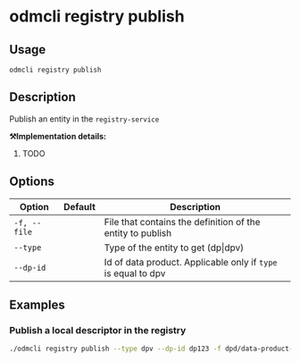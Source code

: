 # odmcli registry publish

## Usage

`odmcli registry publish`

## Description

Publish an entity in the `registry-service`

**⚒️Implementation details:**

1. TODO
   
## Options

Option|Default|Description
-------|----------|-------
`-f, --file`|| File that contains the definition of the entity to publish
`--type`||Type of the entity to get (dp\|dpv)
`--dp-id`||Id of data product. Applicable only if `type` is equal to dpv

## Examples

### Publish a local descriptor in the registry
```bash
./odmcli registry publish --type dpv --dp-id dp123 -f dpd/data-product-descriptor.json
```



